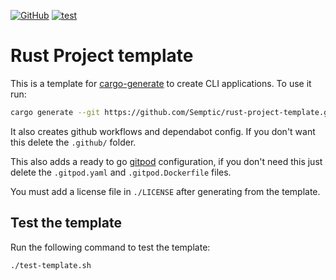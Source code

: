 [![GitHub](https://img.shields.io/github/license/Semptic/rust-project-template)](https://github.com/Semptic/rust-project-template/blob/main/LICENSE)
[![test](https://github.com/Semptic/rust-project-template/actions/workflows/test.yml/badge.svg)](https://github.com/Semptic/rust-project-template/actions/workflows/test.yml)

# Rust Project template

This is a template for [cargo-generate](https://github.com/cargo-generate/cargo-generate) to create CLI applications. To use it run:

```bash
cargo generate --git https://github.com/Semptic/rust-project-template.git
```

It also creates github workflows and dependabot config. If you don't want this delete the `.github/` folder.

This also adds a ready to go [gitpod](https://gitpod.io/) configuration, if you don't need this just delete the `.gitpod.yaml` and `.gitpod.Dockerfile` files.

You must add a license file in `./LICENSE` after generating from the template.


## Test the template

Run the following command to test the template:

```bash
./test-template.sh
```
